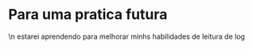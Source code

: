 # Para uma pratica futura

\n estarei aprendendo para melhorar minhs habilidades de leitura de log 

